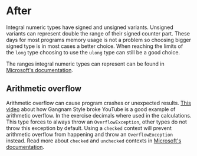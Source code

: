 # After

Integral numeric types have signed and unsigned variants. Unsigned variants can represent double the range of their signed counter part. These days for most programs memory usage is not a problem so choosing bigger signed type is in most cases a better choice. When reaching the limits of the `long` type choosing to use the `ulong` type can still be a good choice.

The ranges integral numeric types can represent can be found in [Microsoft's documentation][docs.microsoft.com-integral].

## Arithmetic overflow

Arithmetic overflow can cause program crashes or unexpected results. [This video][computerphile] about how Gangnam Style broke YouTube is a good example of arithmetic overflow. In the exercise decimals where used in the calculations. This type forces to always throw an `OverflowException`, other types do not throw this exception by default. Using a `checked` context will prevent arithmetic overflow from happening and throw an `OverflowException` instead. Read more about `checked` and `unchecked` contexts in [Microsoft's documentation][docs.microsoft.com-signed].

[computerphile]: https://www.youtube.com/watch?v=vA0Rl6Ne5C8
[docs.microsoft.com-integral]: https://docs.microsoft.com/en-us/dotnet/csharp/language-reference/builtin-types/integral-numeric-types
[docs.microsoft.com-signed]: https://docs.microsoft.com/en-us/dotnet/csharp/language-reference/keywords/checked-and-unchecked
